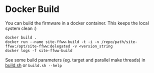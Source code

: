 # Docker Build
You can build the firmware in a docker container. This keeps the local system clean :)

```
docker build . 
docker run --name site-ffww-build -t -i -v /repo/path/site-ffww:/opt/site-ffww:delegated -v <version_string
docker logs -f site-ffww-build
```

See some build parameters (eg. target and parallel make threads) in [build.sh](build.sh) or ``build.sh --help``
